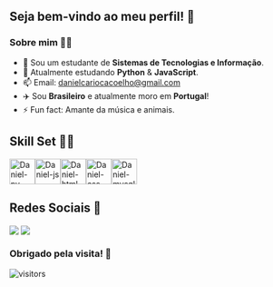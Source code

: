 ## Seja bem-vindo ao meu perfil! 👋

### Sobre mim 🙋‍♂️
- 🔭 Sou um estudante de **Sistemas de Tecnologias e Informação**.
- 🌱 Atualmente estudando **Python** & **JavaScript**.
- 📫 Email: danielcariocacoelho@gmail.com
- ✈️ Sou **Brasileiro** e atualmente moro em **Portugal**!
- ⚡ Fun fact: Amante da música e animais.
  
## Skill Set 👨‍💻
<div style="display: flex; align-items: center;">
  <img alt="Daniel-py" height="45" src="https://cdn.jsdelivr.net/gh/devicons/devicon@latest/icons/python/python-original.svg"/>
  <img alt="Daniel-js" height="45" src="https://cdn.jsdelivr.net/gh/devicons/devicon@latest/icons/javascript/javascript-original.svg"/>
  <img alt="Daniel-html" height="45" src="https://cdn.jsdelivr.net/gh/devicons/devicon@latest/icons/html5/html5-original.svg"/>
  <img alt="Daniel-css" height="45" src="https://cdn.jsdelivr.net/gh/devicons/devicon@latest/icons/css3/css3-original.svg"/> 
  <img alt="Daniel-mysql" height="45" src="https://cdn.jsdelivr.net/gh/devicons/devicon@latest/icons/mysql/mysql-original.svg"/>    
</div>          

## Redes Sociais 💬

<div>
  <a href="https://www.instagram.com/denii.jpg/" target="_blank"><img align="center" src="https://img.shields.io/badge/Instagram-E4405F?style=for-the-badge&logo=instagram&logoColor=white"/></a>
  <a href="https://www.linkedin.com/in/daniel-coelho-3247812ab" target="_blank"><img align="center" src="https://img.shields.io/badge/LinkedIn-0077B5?style=for-the-badge&logo=linkedin&logoColor=white"/></a>
</div>

### Obrigado pela visita! 🚀
![visitors](https://visitor-badge.laobi.icu/badge?page_id=Deni-jpg.Deni-jpg&left_text=Visitantes)
